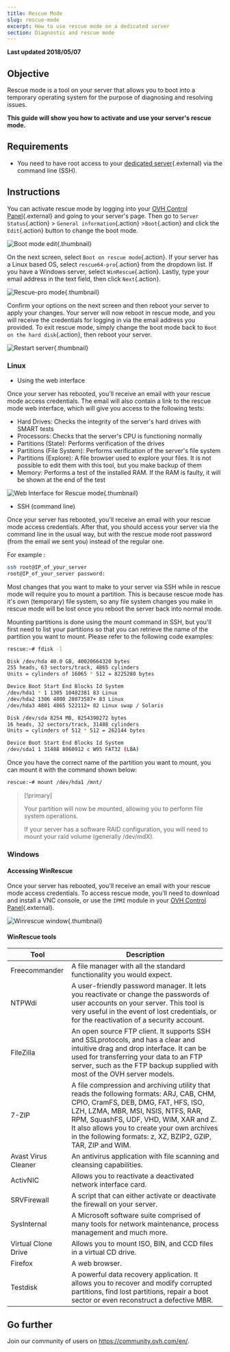 ```yaml
---
title: Rescue Mode
slug: rescue-mode
excerpt: How to use rescue mode on a dedicated server
section: Diagnostic and rescue mode
---
```


**Last updated 2018/05/07**

## Objective

Rescue mode is a tool on your server that allows you to boot into a temporary operating system for the purpose of diagnosing and resolving issues. 

**This guide will show you how to activate and use your server's rescue mode.**


## Requirements

- You need to have root access to your [dedicated server](https://www.ovh.com/ca/en/dedicated-servers/){.external} via the command line (SSH).


## Instructions

You can activate rescue mode by logging into your [OVH Control Panel](https://ca.ovh.com/auth/?action=gotomanager?action=gotomanager/){.external} and going to your server's page. Then go to `Server Status`{.action} > `General information`{.action} >`Boot`{.action} and click the `Edit`{.action} button to change the boot mode.

![Boot mode edit](images/rescue-mode-01.png){.thumbnail}

On the next screen, select `Boot on rescue mode`{.action}. If your server has a Linux based OS, select `rescue64-pro`{.action} from the dropdown list. If you have a Windows server, select `WinRescue`{.action}. Lastly, type your email address in the text field, then click `Next`{.action}.

![Rescue-pro mode](images/rescue-mode-03.png){.thumbnail}

Confirm your options on the next screen and then reboot your server to apply your changes. Your server will now reboot in rescue mode, and you will receive the credentials for logging in via the email address you provided. To exit rescue mode, simply change the boot mode back to `Boot on the hard disk`{.action}, then reboot your server.

![Restart server](images/rescue-mode-02.png){.thumbnail}


### Linux

- Using the web interface

Once your server has rebooted, you'll receive an email with your rescue mode access credentials. The email will also contain a link to the rescue mode web interface, which will give you access to the following tests:

- Hard Drives: Checks the integrity of the server's hard drives with SMART tests
- Processors: Checks that the server's CPU is functioning normally
- Partitions (State): Performs verification of the drives
- Partitions (File System): Performs verification of the server's file system
- Partitions (Explore): A file browser used to explore your files. It is not possible to edit them with this tool, but you make backup of them
- Memory: Performs a test of the installed RAM. If the RAM is faulty, it will be shown at the end of the test

![Web Interface for Rescue mode](images/rescue-mode-04.png){.thumbnail}

- SSH (command line)

Once your server has rebooted, you'll receive an email with your rescue mode access credentials. After that, you should access your server via the command line in the usual way, but with the rescue mode root password (from the email we sent you) instead of the regular one.

For example :

```sh
ssh root@IP_of_your_server
root@IP_of_your_server password:
```


Most changes that you want to make to your server via SSH while in rescue mode will require you to mount a partition. This is because rescue mode has it's own (temporary) file system, so any file system changes you make in rescue mode will be lost once you reboot the server back into normal mode.

Mounting partitions is done using the mount command in SSH, but you'll first need to list your partitions so that you can retrieve the name of the partition you want to mount. Please refer to the following code examples:

```sh
rescue:~# fdisk -l

Disk /dev/hda 40.0 GB, 40020664320 bytes
255 heads, 63 sectors/track, 4865 cylinders
Units = cylinders of 16065 * 512 = 8225280 bytes

Device Boot Start End Blocks Id System
/dev/hda1 * 1 1305 10482381 83 Linux
/dev/hda2 1306 4800 28073587+ 83 Linux
/dev/hda3 4801 4865 522112+ 82 Linux swap / Solaris

Disk /dev/sda 8254 MB, 8254390272 bytes
16 heads, 32 sectors/track, 31488 cylinders
Units = cylinders of 512 * 512 = 262144 bytes

Device Boot Start End Blocks Id System
/dev/sda1 1 31488 8060912 c W95 FAT32 (LBA)
```

Once you have the correct name of the partition you want to mount, you can mount it with the command shown below:

```sh
rescue:~# mount /dev/hda1 /mnt/
```

> [!primary]
>
> Your partition will now be mounted, allowing you to perform file system operations.
> 
> If your server has a software RAID configuration, you will need to mount your raid volume (generally /dev/mdX).
>


### Windows

#### Accessing WinRescue

Once your server has rebooted, you'll receive an email with your rescue mode access credentials. To access rescue mode, you'll need to download and install a VNC console, or use the `IPMI` module in your [OVH Control Panel](https://ca.ovh.com/auth/?action=gotomanager?action=gotomanager/){.external}.

![Winrescue window](images/rescue-mode-06.png){.thumbnail}

#### WinRescue tools

|Tool|Description|
|---|---|
|Freecommander|A file manager with all the standard functionality you would expect.|
|NTPWdi|A user-friendly password manager. It lets you reactivate or change the passwords of user accounts on your server. This tool is very useful in the event of lost credentials, or for the reactivation of a security account.|
|FileZilla|An open source FTP client. It supports SSH and SSLprotocols, and has a clear and intuitive drag and drop interface. It can be used for transferring your data to an FTP server, such as the FTP backup supplied with most of the OVH server models.|
|7-ZIP|A file compression and archiving utility that reads the following formats: ARJ, CAB, CHM, CPIO, CramFS, DEB, DMG, FAT, HFS, ISO, LZH, LZMA, MBR, MSI, NSIS, NTFS, RAR, RPM, SquashFS, UDF, VHD, WIM, XAR and Z. It also allows you to create your own archives in the following formats: z, XZ, BZIP2, GZIP, TAR, ZIP and WIM.|
|Avast Virus Cleaner|An antivirus application with file scanning and cleansing capabilities.|
|ActivNIC|Allows you to reactivate a deactivated network interface card.|
|SRVFirewall|A script that can either activate or deactivate the firewall on your server.|
|SysInternal|A Microsoft software suite comprised of many tools for network maintenance, process management and much more.|
|Virtual Clone Drive|Allows you to mount ISO, BIN, and CCD files in a virtual CD drive.|
|Firefox|A web browser.|
|Testdisk|A powerful data recovery application. It allows you to recover and modify corrupted partitions, find lost partitions, repair a boot sector or even reconstruct a defective MBR.|

## Go further

Join our community of users on <https://community.ovh.com/en/>.